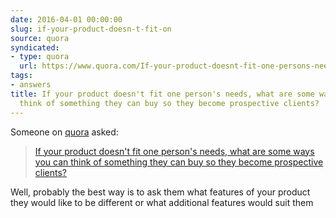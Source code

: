 ```yaml
---
date: 2016-04-01 00:00:00
slug: if-your-product-doesn-t-fit-on
source: quora
syndicated:
- type: quora
  url: https://www.quora.com/If-your-product-doesnt-fit-one-persons-needs-what-are-some-ways-you-can-think-of-something-they-can-buy-so-they-become-prospective-clients/answer/Roy-Tang
tags:
- answers
title: If your product doesn't fit one person's needs, what are some ways you can
  think of something they can buy so they become prospective clients?
---
```


Someone on [quora](https://quora.com) asked:

> [If your product doesn't fit one person's needs, what are some ways you can think of something they can buy so they become prospective clients?](https://www.quora.com/If-your-product-doesnt-fit-one-persons-needs-what-are-some-ways-you-can-think-of-something-they-can-buy-so-they-become-prospective-clients/answer/Roy-Tang)


Well, probably the best way is to ask them what features of your product they would like to be different or what additional features would suit them